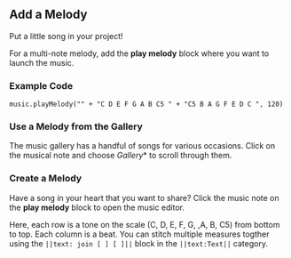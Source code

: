 ## Add a Melody

Put a little song in your project!

For a multi-note melody, add the **play melody** block where you want to launch the music.

### Example Code

```block
music.playMelody("" + "C D E F G A B C5 " + "C5 B A G F E D C ", 120)
```

### Use a Melody from the Gallery

The music gallery has a handful of songs for various occasions.  Click on the musical note and choose *Gallery** to scroll through them.

### Create a Melody

Have a song in your heart that you want to share? Click the music note on the **play melody** block to open the music editor. 

Here, each row is a tone on the scale (C, D, E, F, G, ,A, B, C5) from bottom to top.  Each column is a beat.  You can stitch multiple measures togther using the ``||text: join [ ] [ ]||`` block in the ``||text:Text||`` category.
